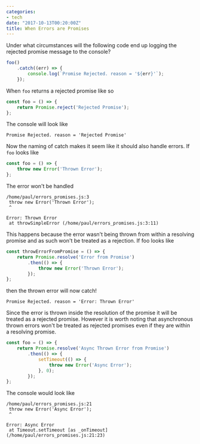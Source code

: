 ```yaml
---
categories:
- tech
date: "2017-10-13T00:20:00Z"
title: When Errors are Promises
---
```

Under what circumstances will the following code end up logging the rejected promise message to the console?
```javascript
foo()
    .catch((err) => {
        console.log(`Promise Rejected. reason = '${err}'`);
    });
```
When `foo` returns a rejected promise like so

```javascript
const foo = () => {
    return Promise.reject('Rejected Promise');
};
```

The console will look like
```
Promise Rejected. reason = 'Rejected Promise'
```
Now the naming of catch makes it seem like it should also handle errors. If `foo` looks like

```javascript
const foo = () => {
    throw new Error('Thrown Error');
};
```

The error won't be handled

```
/home/paul/errors_promises.js:3
 throw new Error('Thrown Error');
 ^

Error: Thrown Error
 at throwSimpleError (/home/paul/errors_promises.js:3:11)
```

This happens because the error wasn't being thrown from within a resolving promise and as such won't be treated as a rejection. If foo looks like

```javascript
const throwErrorFromPromise = () => {
    return Promise.resolve('Error from Promise')
        .then(() => {
            throw new Error('Thrown Error');
        });
};

```
then the thrown error will now catch!

```
Promise Rejected. reason = 'Error: Thrown Error'
```

Since the error is thrown inside the resolution of the promise it will be treated as a rejected promise. However it is worth noting that asynchronous thrown errors won't be treated as rejected promises even if they are within a resolving promise.

```javascript
const foo = () => {
    return Promise.resolve('Async Thrown Error from Promise')
        .then(() => {
            setTimeout(() => {
                throw new Error('Async Error');
            }, 0);
        });
};
```

The console would look like
```
/home/paul/errors_promises.js:21
 throw new Error('Async Error');
 ^

Error: Async Error
 at Timeout.setTimeout [as _onTimeout] (/home/paul/errors_promises.js:21:23)
 ```
